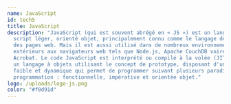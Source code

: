 ```yaml
---
name: JavaScript
id: tech5
title: JavaScript
description: "JavaScript (qui est souvent abrégé en « JS ») est un langage de
  script léger, orienté objet, principalement connu comme le langage de script
  des pages web. Mais il est aussi utilisé dans de nombreux environnements
  extérieurs aux navigateurs web tels que Node.js, Apache CouchDB voire Adobe
  Acrobat. Le code JavaScript est interprété ou compilé à la volée (JIT). C'est
  un langage à objets utilisant le concept de prototype, disposant d'un typage
  faible et dynamique qui permet de programmer suivant plusieurs paradigmes de
  programmation : fonctionnelle, impérative et orientée objet."
logo: /uploads/logo-js.png
color: "#f0d91d"
---
```

